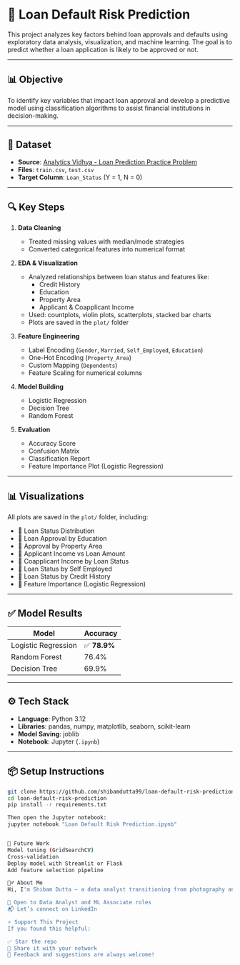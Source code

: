 # 🏦 Loan Default Risk Prediction

This project analyzes key factors behind loan approvals and defaults using exploratory data analysis, visualization, and machine learning. The goal is to predict whether a loan application is likely to be approved or not.

---

## 📊 Objective

To identify key variables that impact loan approval and develop a predictive model using classification algorithms to assist financial institutions in decision-making.

---

## 📁 Dataset

- **Source**: [Analytics Vidhya - Loan Prediction Practice Problem](https://datahack.analyticsvidhya.com/contest/practice-problem-loan-prediction-iii/)
- **Files**: `train.csv`, `test.csv`
- **Target Column**: `Loan_Status` (Y = 1, N = 0)

---

## 🔍 Key Steps

1. **Data Cleaning**
   - Treated missing values with median/mode strategies
   - Converted categorical features into numerical format

2. **EDA & Visualization**
   - Analyzed relationships between loan status and features like:
     - Credit History
     - Education
     - Property Area
     - Applicant & Coapplicant Income
   - Used: countplots, violin plots, scatterplots, stacked bar charts
   - Plots are saved in the `plot/` folder

3. **Feature Engineering**
   - Label Encoding (`Gender`, `Married`, `Self_Employed`, `Education`)
   - One-Hot Encoding (`Property_Area`)
   - Custom Mapping (`Dependents`)
   - Feature Scaling for numerical columns

4. **Model Building**
   - Logistic Regression
   - Decision Tree
   - Random Forest

5. **Evaluation**
   - Accuracy Score
   - Confusion Matrix
   - Classification Report
   - Feature Importance Plot (Logistic Regression)

---

## 📊 Visualizations

All plots are saved in the `plot/` folder, including:

- 📌 Loan Status Distribution
- 📌 Loan Approval by Education
- 📌 Approval by Property Area
- 📌 Applicant Income vs Loan Amount
- 📌 Coapplicant Income by Loan Status
- 📌 Loan Status by Self Employed
- 📌 Loan Status by Credit History
- 📌 Feature Importance (Logistic Regression)

---

## ✅ Model Results

| Model              | Accuracy |
|-------------------|----------|
| Logistic Regression | ✅ **78.9%** |
| Random Forest       | 76.4% |
| Decision Tree       | 69.9% |

---

## ⚙️ Tech Stack

- **Language**: Python 3.12
- **Libraries**: pandas, numpy, matplotlib, seaborn, scikit-learn
- **Model Saving**: joblib
- **Notebook**: Jupyter (`.ipynb`)

---

## 📦 Setup Instructions

```bash
git clone https://github.com/shibamdutta99/loan-default-risk-prediction.git
cd loan-default-risk-prediction
pip install -r requirements.txt

Then open the Jupyter notebook:
jupyter notebook "Loan Default Risk Prediction.ipynb"


🚀 Future Work
Model tuning (GridSearchCV)
Cross-validation
Deploy model with Streamlit or Flask
Add feature selection pipeline

🙋‍♂️ About Me
Hi, I'm Shibam Dutta — a data analyst transitioning from photography and visual storytelling into the world of data.

📌 Open to Data Analyst and ML Associate roles
📬 Let’s connect on LinkedIn

⭐ Support This Project
If you found this helpful:

✅ Star the repo
📣 Share it with your network
🧠 Feedback and suggestions are always welcome!
